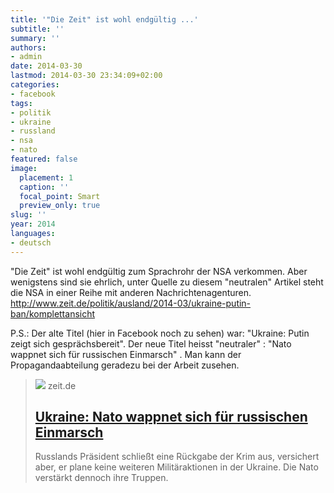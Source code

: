 ```yaml
---
title: '"Die Zeit" ist wohl endgültig ...'
subtitle: ''
summary: ''
authors:
- admin
date: 2014-03-30
lastmod: 2014-03-30 23:34:09+02:00
categories:
- facebook
tags:
- politik
- ukraine
- russland
- nsa
- nato
featured: false
image:
  placement: 1
  caption: ''
  focal_point: Smart
  preview_only: true
slug: ''
year: 2014
languages:
- deutsch
---
```


"Die Zeit" ist wohl endgültig zum Sprachrohr der NSA verkommen. Aber wenigstens sind sie ehrlich, unter Quelle zu diesem "neutralen" Artikel steht die NSA in einer Reihe mit anderen Nachrichtenagenturen. http://www.zeit.de/politik/ausland/2014-03/ukraine-putin-ban/komplettansicht

P.S.: Der alte Titel (hier in Facebook noch zu sehen) war: "Ukraine: Putin zeigt sich gesprächsbereit". Der neue Titel heisst "neutraler" : "Nato wappnet sich für russischen Einmarsch" . Man kann der Propagandaabteilung geradezu bei der Arbeit zusehen.
> [![](https://img.zeit.de/politik/ausland/2014-03/putin-russland-ukraine-2/wide__1300x731)](http://www.zeit.de/politik/ausland/2014-03/ukraine-putin-ban/komplettansicht)
> zeit.de
> ## [Ukraine: Nato wappnet sich für russischen Einmarsch](http://www.zeit.de/politik/ausland/2014-03/ukraine-putin-ban/komplettansicht)
>
>Russlands Präsident schließt eine Rückgabe der Krim aus, versichert aber, er plane keine weiteren Militäraktionen in der Ukraine. Die Nato verstärkt dennoch ihre Truppen.